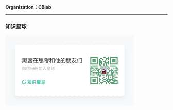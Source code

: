 **Organization：CBlab**

-----

### 知识星球

<img src="./海报.png" width="400">
<img src="https://github.com/evilashz/evilashz/assets/50722929/5af99ca7-a346-4f7e-99d0-e1750b96362d" alt="" align="right"/> 

